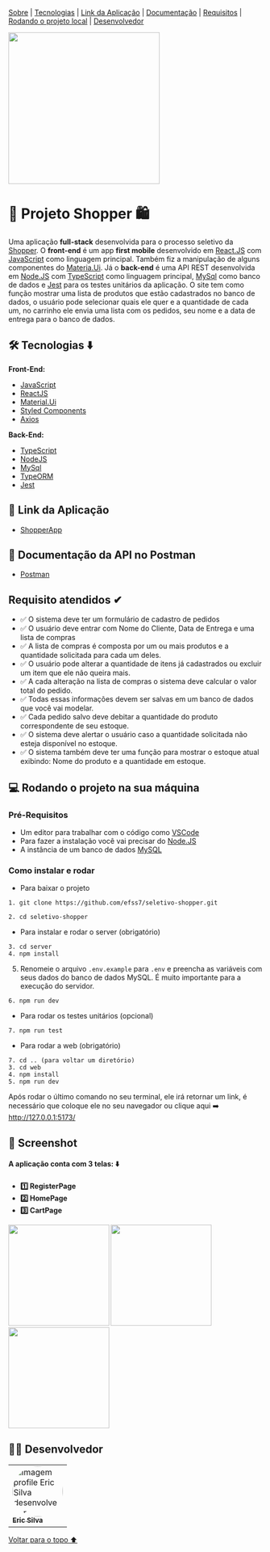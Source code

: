 <p id="voltar">
<a href="#sobre">Sobre</a> |
<a href="#tecnologias">Tecnologias</a> |
<a href="#linkApp">Link da Aplicação</a> |
<a href="#documentação">Documentação</a> |
<a href="#requisitos">Requisitos</a> |
<a href="#local">Rodando o projeto local</a> |
<a href="#desenvolvedor">Desenvolvedor</a>
</p>

<img width="300xp" src="https://user-images.githubusercontent.com/99001809/196015258-0c53369b-0fd1-4ee2-a113-7f8de125f8ee.png"/>

<h1 id="sobre">🛒 Projeto Shopper 🛍️</h1>

Uma aplicação **full-stack** desenvolvida para o processo seletivo da [Shopper](https://programada.shopper.com.br/shop-cn/). O **front-end** é um app **first mobile** desenvolvido em [React.JS](https://pt-br.reactjs.org/) com [JavaScript](https://www.javascript.com/) como linguagem principal. Também fiz a manipulação de alguns componentes do [Materia.Ui](https://mui.com/pt/). Já o **back-end** é uma API REST desenvolvida em [Node.JS](https://nodejs.org/en/) com [TypeScript](https://www.typescriptlang.org/) como linguagem principal, [MySql](https://www.mysql.com/) como banco de dados e [Jest](https://jestjs.io/pt-BR/) para os testes unitários da aplicação. O site tem como função mostrar uma lista de produtos que estão cadastrados no banco de dados, o usuário pode selecionar quais ele quer e a quantidade de cada um, no carrinho ele envia uma lista com os pedidos, seu nome e a data de entrega para o banco de dados.

<h2 id="tecnologias">🛠 Tecnologias ⬇️</h2>
<b> Front-End: </b>

- [JavaScript](https://www.javascript.com/)
- [ReactJS](https://pt-br.reactjs.org/)
- [Material.Ui](https://mui.com/pt/)
- [Styled Components](https://styled-components.com/)
- [Axios](https://axios-http.com/ptbr/docs/intro)

<b> Back-End: </b>

- [TypeScript](https://www.typescriptlang.org/)
- [NodeJS](https://nodejs.org/en/docs/)
- [MySql](https://dev.mysql.com/doc/)
- [TypeORM](https://typeorm.io/)
- [Jest](https://jestjs.io/pt-BR/docs/api)

<h2 id="linkApp">🔗 Link da Aplicação</h2>

- [ShopperApp](http://efss-shopper.surge.sh/)

<h2 id="documentação">📃 Documentação da API no Postman</h2>

- [Postman](https://documenter.getpostman.com/view/20351432/2s83zjqNVd)

<h2 id="requisitos">Requisito atendidos ✔</h2>

- ✅ O sistema deve ter um formulário de cadastro de pedidos
- ✅ O usuário deve entrar com Nome do Cliente, Data de Entrega e uma lista de compras
- ✅ A lista de compras é composta por um ou mais produtos e a quantidade solicitada para cada um deles.
- ✅ O usuário pode alterar a quantidade de itens já cadastrados ou excluir um item que ele não queira mais.
- ✅ A cada alteração na lista de compras o sistema deve calcular o valor total do pedido.
- ✅ Todas essas informações devem ser salvas em um banco de dados que você vai modelar.
- ✅ Cada pedido salvo deve debitar a quantidade do produto correspondente de seu estoque.
- ✅ O sistema deve alertar o usuário caso a quantidade solicitada não esteja disponível no estoque.
- ✅ O sistema também deve ter uma função para mostrar o estoque atual exibindo: Nome do produto e a quantidade em estoque.


<h2 id="local"> 💻 Rodando o projeto na sua máquina</h2>

### Pré-Requisitos

- Um editor para trabalhar com o código como [VSCode](https://code.visualstudio.com/)
- Para fazer a instalação você vai precisar do [Node.JS](https://nodejs.org/en/download/)
- A instância de um banco de dados [MySQL](https://www.mysql.com/)


### Como instalar e rodar
* Para baixar o projeto
```
1. git clone https://github.com/efss7/seletivo-shopper.git

2. cd seletivo-shopper
```
* Para instalar e rodar o server (obrigatório)
```
3. cd server
4. npm install
```
5. Renomeie o arquivo ```.env.example```  para ```.env``` e preencha as variáveis com seus dados do banco de dados MySQL. É muito importante para a execução do servidor.
```
6. npm run dev
```

* Para rodar os testes unitários (opcional)
```
7. npm run test
```
* Para rodar a web (obrigatório) 
```
7. cd .. (para voltar um diretório)
3. cd web
4. npm install
5. npm run dev
```
Após rodar o último comando no seu terminal, ele irá retornar um link, é necessário que coloque ele no seu navegador ou clique aqui ➡️ http://127.0.0.1:5173/

<h2 id="screenshot">📸 Screenshot</h2>

<h4>A aplicação conta com 3 telas: ⬇️<h4>

- 1️⃣ RegisterPage
- 2️⃣ HomePage
- 3️⃣ CartPage

<div display="flex">
<img width="200xp" src="https://user-images.githubusercontent.com/99001809/196015782-89604659-81d6-4b07-b752-89361679cb6c.jpeg"/>
<img width="200xp" src="https://user-images.githubusercontent.com/99001809/196015596-b79e3810-0d3e-47b5-8864-5916330edaeb.jpeg"/>
<img width="200xp" src="https://user-images.githubusercontent.com/99001809/196015593-28901d58-e6de-4cac-8d62-a9a356586572.jpeg"/>

</div>


<h2 id="desenvolvedor">👨‍💻 Desenvolvedor</h2>


<table>
<td><a href="https://github.com/efss7"><img style="border-radius: 50%;" src="https://avatars.githubusercontent.com/u/99001809?v=4" width="100px;" alt="Imagem profile Eric Silva desenvolvedor"/><br /><sub><b>Eric Silva </b></sub></a><br />
</table>

<a href="#voltar">Voltar para o topo ⬆️</a>
